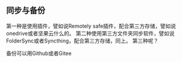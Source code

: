 ## 同步与备份
第一种是使用插件，譬如说Remotely safe插件，配合第三方存储，譬如说onedrive或者坚果云什么的。
第二种使用第三方文件夹同步软件，譬如说FolderSync或者Syncthing，配合第三方存储，同上。
第三种呢？

备份可以用Github或者Gitee

